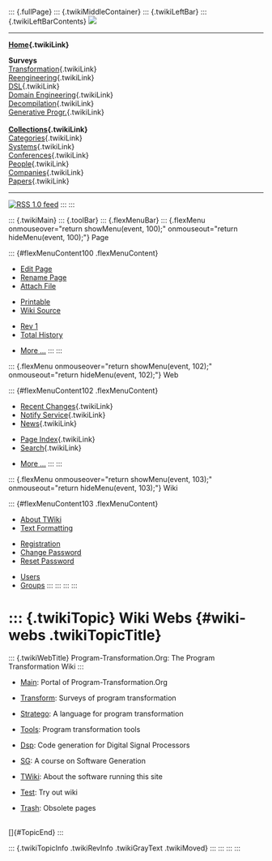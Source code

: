 ::: {.fullPage}
::: {.twikiMiddleContainer}
::: {.twikiLeftBar}
::: {.twikiLeftBarContents}
![](../pub/transformation.gif)

------------------------------------------------------------------------

**[Home](WebHome){.twikiLink}**

**Surveys**\
[Transformation](ProgramTransformation){.twikiLink}\
[Reengineering](ReengineeringWiki){.twikiLink}\
[DSL](DomainSpecificLanguages){.twikiLink}\
[Domain Engineering](DomainEngineering){.twikiLink}\
[Decompilation](DeCompilation){.twikiLink}\
[Generative Progr.](GenerativeProgrammingWiki){.twikiLink}\
\
**[Collections](CategoryCollection){.twikiLink}**\
[Categories](CategoryCategory){.twikiLink}\
[Systems](TransformationSystems){.twikiLink}\
[Conferences](TransformationConferences){.twikiLink}\
[People](TransformationPeople){.twikiLink}\
[Companies](TransformationCompanies){.twikiLink}\
[Papers](CategoryPaper){.twikiLink}

------------------------------------------------------------------------

[![](../pub/rss.gif "RSS 1.0 feed")](WebRss@skin=rss)
:::
:::

::: {.twikiMain}
::: {.toolBar}
::: {.flexMenuBar}
::: {.flexMenu onmouseover="return showMenu(event, 100);" onmouseout="return hideMenu(event, 100);"}
Page

::: {#flexMenuContent100 .flexMenuContent}
-   [Edit
    Page](http://www.program-transformation.org/edit/Transform/WikiWebs?t=1536826596)
-   [Rename
    Page](http://www.program-transformation.org/rename/Transform/WikiWebs)
-   [Attach
    File](http://www.program-transformation.org/attach/Transform/WikiWebs)

<!-- -->

-   [Printable](http://www.program-transformation.org/view/Transform/WikiWebs?skin=print.pattern)
-   [Wiki
    Source](http://www.program-transformation.org/view/Transform/WikiWebs?skin=text&raw=on&contenttype=text/plain)

<!-- -->

-   [Rev
    1](http://www.program-transformation.org/view/Transform/WikiWebs?rev=1.1)
-   [Total
    History](http://www.program-transformation.org/rdiff/Transform/WikiWebs)

<!-- -->

-   [More
    \...](http://www.program-transformation.org/oops/Transform/WikiWebs?template=oopsmore&param1=1.1&param2=1.1)
:::
:::

::: {.flexMenu onmouseover="return showMenu(event, 102);" onmouseout="return hideMenu(event, 102);"}
Web

::: {#flexMenuContent102 .flexMenuContent}
-   [Recent Changes](WebChanges){.twikiLink}
-   [Notify Service](WebNotify){.twikiLink}
-   [News](WebNews){.twikiLink}

<!-- -->

-   [Page Index](WebIndex){.twikiLink}
-   [Search](WebSearch){.twikiLink}

<!-- -->

-   [More
    \...](http://www.program-transformation.org/oops/Transform/WikiWebs?template=oopsmore&param1=1.1&param2=1.1)
:::
:::

::: {.flexMenu onmouseover="return showMenu(event, 103);" onmouseout="return hideMenu(event, 103);"}
Wiki

::: {#flexMenuContent103 .flexMenuContent}
-   [About
    TWiki](http://www.program-transformation.org/view/TWiki/WebHome)
-   [Text
    Formatting](http://www.program-transformation.org/view/TWiki/TextFormattingRules)

<!-- -->

-   [Registration](http://www.program-transformation.org/view/TWiki/TWikiRegistration)
-   [Change
    Password](http://www.program-transformation.org/view/TWiki/ChangePassword)
-   [Reset
    Password](http://www.program-transformation.org/view/TWiki/ResetPassword)

<!-- -->

-   [Users](http://www.program-transformation.org/view/Main/TWikiUsers)
-   [Groups](http://www.program-transformation.org/view/Main/TWikiGroups)
:::
:::
:::
:::

::: {.twikiTopic}
Wiki Webs {#wiki-webs .twikiTopicTitle}
=========

::: {.twikiWebTitle}
Program-Transformation.Org: The Program Transformation Wiki
:::

-   [Main](http://your.domain.com/twiki/Main/WebHome): Portal of
    Program-Transformation.Org

<!-- -->

-   [Transform](http://your.domain.com/twiki/Transform/WebHome): Surveys
    of program transformation

<!-- -->

-   [Stratego](http://your.domain.com/twiki/Stratego/WebHome): A
    language for program transformation

<!-- -->

-   [Tools](http://your.domain.com/twiki/Tools/WebHome): Program
    transformation tools

<!-- -->

-   [Dsp](http://your.domain.com/twiki/Dsp/WebHome): Code generation for
    Digital Signal Processors

<!-- -->

-   [SG](http://your.domain.com/twiki/SG/WebHome): A course on Software
    Generation

<!-- -->

-   [TWiki](http://your.domain.com/twiki/TWiki/WebHome): About the
    software running this site

<!-- -->

-   [Test](http://your.domain.com/twiki/Test/WebHome): Try out wiki

<!-- -->

-   [Trash](http://your.domain.com/twiki/Trash/WebHome): Obsolete pages

\
[]{#TopicEnd}
:::

::: {.twikiTopicInfo .twikiRevInfo .twikiGrayText .twikiMoved}
:::
:::
:::
:::
